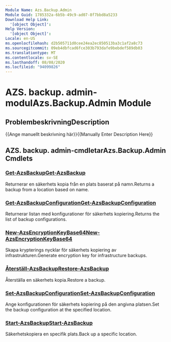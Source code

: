 ```yaml
---
Module Name: Azs.Backup.Admin
Module Guid: 1785332a-6b5b-49c9-ad07-8f7bbd8a5233
Download Help Link:
  '[object Object]': 
Help Version:
  '[object Object]': 
Locale: en-US
ms.openlocfilehash: d2b505711d0cee24ea2ec850513ba3c1af2a8c73
ms.sourcegitcommit: 09eb4dbfcad6fce303b793dafe9bebdef589db03
ms.translationtype: MT
ms.contentlocale: sv-SE
ms.lasthandoff: 08/08/2020
ms.locfileid: "94099826"
---
```

# <span data-ttu-id="cf261-101">AZS. backup. admin-modul</span><span class="sxs-lookup"><span data-stu-id="cf261-101">Azs.Backup.Admin Module</span></span>
## <span data-ttu-id="cf261-102">Problembeskrivning</span><span class="sxs-lookup"><span data-stu-id="cf261-102">Description</span></span>
<span data-ttu-id="cf261-103">{{Ange manuellt beskrivning här}}</span><span class="sxs-lookup"><span data-stu-id="cf261-103">{{Manually Enter Description Here}}</span></span>

## <span data-ttu-id="cf261-104">AZS. backup. admin-cmdletar</span><span class="sxs-lookup"><span data-stu-id="cf261-104">Azs.Backup.Admin Cmdlets</span></span>
### [<span data-ttu-id="cf261-105">Get-AzsBackup</span><span class="sxs-lookup"><span data-stu-id="cf261-105">Get-AzsBackup</span></span>](Get-AzsBackup.md)
<span data-ttu-id="cf261-106">Returnerar en säkerhets kopia från en plats baserat på namn.</span><span class="sxs-lookup"><span data-stu-id="cf261-106">Returns a backup from a location based on name.</span></span>

### [<span data-ttu-id="cf261-107">Get-AzsBackupConfiguration</span><span class="sxs-lookup"><span data-stu-id="cf261-107">Get-AzsBackupConfiguration</span></span>](Get-AzsBackupConfiguration.md)
<span data-ttu-id="cf261-108">Returnerar listan med konfigurationer för säkerhets kopiering.</span><span class="sxs-lookup"><span data-stu-id="cf261-108">Returns the list of backup configurations.</span></span>

### [<span data-ttu-id="cf261-109">New-AzsEncryptionKeyBase64</span><span class="sxs-lookup"><span data-stu-id="cf261-109">New-AzsEncryptionKeyBase64</span></span>](New-AzsEncryptionKeyBase64.md)
<span data-ttu-id="cf261-110">Skapa krypterings nycklar för säkerhets kopiering av infrastrukturen.</span><span class="sxs-lookup"><span data-stu-id="cf261-110">Generate encryption key for infrastructure backups.</span></span>

### [<span data-ttu-id="cf261-111">Återställ-AzsBackup</span><span class="sxs-lookup"><span data-stu-id="cf261-111">Restore-AzsBackup</span></span>](Restore-AzsBackup.md)
<span data-ttu-id="cf261-112">Återställa en säkerhets kopia.</span><span class="sxs-lookup"><span data-stu-id="cf261-112">Restore a backup.</span></span>

### [<span data-ttu-id="cf261-113">Set-AzsBackupConfiguration</span><span class="sxs-lookup"><span data-stu-id="cf261-113">Set-AzsBackupConfiguration</span></span>](Set-AzsBackupConfiguration.md)
<span data-ttu-id="cf261-114">Ange konfigurationen för säkerhets kopiering på den angivna platsen.</span><span class="sxs-lookup"><span data-stu-id="cf261-114">Set the backup configuration at the specified location.</span></span>

### [<span data-ttu-id="cf261-115">Start-AzsBackup</span><span class="sxs-lookup"><span data-stu-id="cf261-115">Start-AzsBackup</span></span>](Start-AzsBackup.md)
<span data-ttu-id="cf261-116">Säkerhetskopiera en specifik plats.</span><span class="sxs-lookup"><span data-stu-id="cf261-116">Back up a specific location.</span></span>

